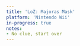 ```yaml
---
title: 'LoZ: Majoras Mask'
platform: 'Nintendo Wii'
in-progress: true
notes:
- No clue, start over
---
```

